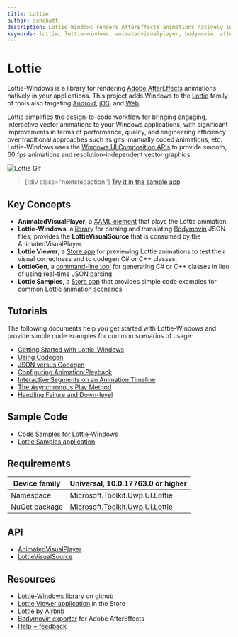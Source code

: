 ```yaml
---
title: Lottie
author: sohchatt
description: Lottie-Windows renders AfterEffects animations natively in Windows applications.
keywords: lottie, lottie-windows, animatedvisualplayer, bodymovin, aftereffects, windows 10, uwp, uwp community toolkit
---
```


# Lottie

Lottie-Windows is a library for rendering [Adobe AfterEffects](https://www.adobe.com/products/aftereffects.html) animations natively in your applications. This project adds Windows to the [Lottie](http://airbnb.io/lottie/) family of tools also targeting [Android](https://github.com/airbnb/lottie-android), [iOS](https://github.com/airbnb/lottie-ios), and [Web](https://github.com/airbnb/lottie-web).

Lottie simplifies the design-to-code workflow for bringing engaging, interactive vector animations to your Windows applications, with significant improvements in terms of performance, quality, and engineering efficiency over traditional approaches such as gifs, manually coded animations, etc. Lottie-Windows uses the [Windows.UI.Composition APIs](https://docs.microsoft.com/windows/uwp/composition/visual-layer) to provide smooth, 60 fps animations and resolution-independent vector graphics.

![Lottie Gif](../resources/images/Animations/Lottie/LottieDocs_Intro.gif)

> [!div class="nextstepaction"]
> [Try it in the sample app](uwpct://Animations?sample=Lottie)

## Key Concepts

* **AnimatedVisualPlayer**, a [XAML element](https://docs.microsoft.com/uwp/api/microsoft.ui.xaml.controls.animatedvisualplayer) that plays the Lottie animation.
* **Lottie-Windows**, a [library](http://aka.ms/lottie-windows) for parsing and translating [Bodymovin](https://aescripts.com/bodymovin/) JSON files; provides the **LottieVisualSource** that is consumed by the AnimatedVisualPlayer.
* **Lottie Viewer**, a [Store app](http://aka.ms/lottieviewer) for previewing Lottie animations to test their visual correctness and to codegen C# or C++ classes.
* **LottieGen**, a [command-line tool](http://aka.ms/lottiegen) for generating C# or C++ classes in lieu of using real-time JSON parsing.
* **Lottie Samples**, a [Store app](http://aka.ms/lottiesamples) that provides simple code examples for common Lottie animation scenarios.

## Tutorials

The following documents help you get started with Lottie-Windows and provide simple code examples for common scenarios of usage:

* [Getting Started with Lottie-Windows](lottie-scenarios/getting_started_json.md)
* [Using Codegen](lottie-scenarios/getting_started_codegen.md)
* [JSON versus Codegen](lottie-scenarios/json_codegen.md)
* [Configuring Animation Playback](lottie-scenarios/playback.md)
* [Interactive Segments on an Animation Timeline](lottie-scenarios/segments.md)
* [The Asynchronous Play Method](lottie-scenarios/async_play.md)
* [Handling Failure and Down-level](lottie-scenarios/fallback.md)

## Sample Code

* [Code Samples for Lottie-Windows](https://github.com/windows-toolkit/Lottie-Windows/tree/master/samples)
* [Lottie Samples application](http://aka.ms/lottiesamples)

## Requirements

| Device family | Universal, 10.0.17763.0 or higher |
| -- | -- |
| Namespace | Microsoft.Toolkit.Uwp.UI.Lottie |
| NuGet package | [Microsoft.Toolkit.Uwp.UI.Lottie](https://www.nuget.org/packages/Microsoft.Toolkit.Uwp.UI.Lottie/) |

## API

* [AnimatedVisualPlayer](https://docs.microsoft.com/uwp/api/microsoft.ui.xaml.controls.animatedvisualplayer)
* [LottieVisualSource](https://docs.microsoft.com/dotnet/api/microsoft.toolkit.uwp.ui.lottie.lottievisualsource)

## Resources

* [Lottie-Windows library](https://github.com/windows-toolkit/Lottie-Windows) on github
* [Lottie Viewer application](http://aka.ms/lottieviewer) in the Store
* [Lottie by Airbnb](http://airbnb.io/lottie/)
* [Bodymovin exporter](https://aescripts.com/bodymovin/) for Adobe AfterEffects
* [Help + feedback](https://github.com/windows-toolkit/Lottie-Windows/issues)
